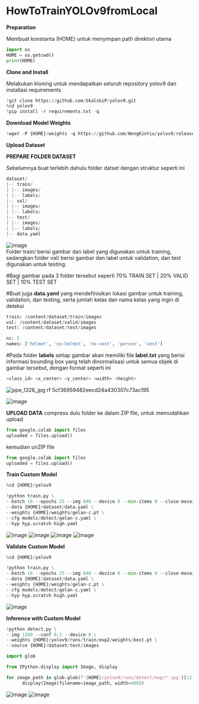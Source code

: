 # HowToTrainYOLOv9fromLocal

**Preparation**

Membuat konstanta (HOME) untuk menyimpan path direktori utama
```python
import os
HOME = os.getcwd()
print(HOME)
```

**Clone and Install**

Melakukan kloning untuk mendapatkan seluruh repository yolov9 dan installasi requirements 
```python
!git clone https://github.com/SkalskiP/yolov9.git
%cd yolov9
!pip install -r requirements.txt -q
```

**Download Model Weights**
```python
!wget -P {HOME}/weights -q https://github.com/WongKinYiu/yolov9/releases/download/v0.1/gelan-c.pt
```

**Upload Dataset**

**PREPARE FOLDER DATASET**

Sebelumnya buat terlebih dahulu folder datset dengan struktur seperti ini <br>
```python
dataset/
|-- train/
| |-- images/
| |-- labels/
|-- val/
| |-- images/
| |-- labels/
|-- test/
| |-- images/
| |-- labels/
|-- data.yaml
```


![image](https://github.com/user-attachments/assets/c23f8314-632f-4792-8352-2e0dbdc17e93) <br>
Folder train/ berisi gambar dan label yang digunakan untuk training, sedangkan folder val/ berisi gambar dan label untuk validation, dan test digunakan untuk testing. 

#Bagi gambar pada 3 folder tersebut seperti 70% TRAIN SET | 20% VALID SET | 10% TEST SET

#Buat juga **data.yaml** yang mendefinisikan lokasi gambar untuk training, validation, dan testing, serta jumlah kelas dan nama kelas yang ingin di deteksi

```python
train: /content/dataset/train/images
val: /content/dataset/valid/images
test: /content/dataset/test/images

nc: 5
names: ['helmet', 'no-helmet', 'no-vest', 'person', 'vest']
```

#Pada folder **labels** setiap gambar akan memiliki file **label.txt** yang berisi informasi bounding box yang telah dinormalisasi untuk semua objek di gambar tersebut, dengan format seperti ini 
```python
<class_id> <x_center> <y_center> <width> <height>
```
![ppe_1326_jpg rf 5cf36959482eecd24a430307c73ac195](https://github.com/user-attachments/assets/0dbad743-c8a2-4911-8388-6f207bf4b0ac)

![image](https://github.com/user-attachments/assets/1a0c2f82-05d3-47ef-bd0a-90fa759c443e)

**UPLOAD DATA**
compress dulu folder ke dalam ZIP file, untuk memudahkan upload 
```python
from google.colab import files
uploaded = files.upload()
```
kemudian unZIP file
```python
from google.colab import files
uploaded = files.upload()
```

**Train Custom Model**
```python
%cd {HOME}/yolov9

!python train.py \
--batch 16 --epochs 25 --img 640 --device 0 --min-items 0 --close-mosaic 15 \
--data {HOME}/dataset/data.yaml \
--weights {HOME}/weights/gelan-c.pt \
--cfg models/detect/gelan-c.yaml \
--hyp hyp.scratch-high.yaml
```
![image](https://github.com/user-attachments/assets/7fc7bc78-a3fa-41c7-8620-1bbb6fd4a5e7)
![image](https://github.com/user-attachments/assets/8a29383a-d363-4bde-bd24-7677d99fd8c7)
![image](https://github.com/user-attachments/assets/1af1959b-dbcd-4717-bd5a-1aec49e0e781)
![image](https://github.com/user-attachments/assets/41141e98-913c-49de-9af9-a9b25f16bc76)

**Validate Custom Model**

```python
%cd {HOME}/yolov9

!python train.py \
--batch 16 --epochs 25 --img 640 --device 0 --min-items 0 --close-mosaic 15 \
--data {HOME}/dataset/data.yaml \
--weights {HOME}/weights/gelan-c.pt \
--cfg models/detect/gelan-c.yaml \
--hyp hyp.scratch-high.yaml
```
![image](https://github.com/user-attachments/assets/91a9e47f-e8c1-467d-930d-dfe466730ed1)

**Inference with Custom Model**

```python
!python detect.py \
--img 1280 --conf 0.1 --device 0 \
--weights {HOME}/yolov9/runs/train/exp2/weights/best.pt \
--source {HOME}/dataset/test/images
```
```python
import glob

from IPython.display import Image, display

for image_path in glob.glob(f'{HOME}/yolov9/runs/detect/exp/*.jpg')[:2]:
      display(Image(filename=image_path, width=600))
```
![image](https://github.com/user-attachments/assets/4946fa10-9063-401a-b8e4-52fa64e6fa32)
![image](https://github.com/user-attachments/assets/b94f4063-26e0-481e-9df8-11425c5ada60)

